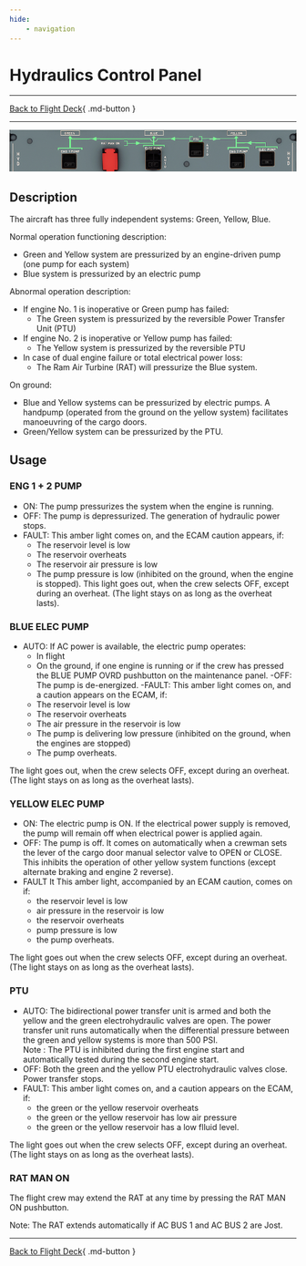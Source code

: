 ```yaml
---
hide:
    - navigation
---
```


# Hydraulics Control Panel

---

[Back to Flight Deck](../flight-deck.md){ .md-button }

---

![Hydraulic Control Panel](../../../assets/a32nx-briefing/overhead-panel/Hydraulic-Panel.png "Hydraulic Control Panel")

## Description

The aircraft has three fully independent systems: Green, Yellow, Blue.

Normal operation functioning description:

- Green and Yellow system are pressurized by an engine-driven pump (one pump for each system)
- Blue system is pressurized by an electric pump

Abnormal operation description:

- If engine No. 1 is inoperative or Green pump has failed:
    - The Green system is pressurized by the reversible Power Transfer Unit (PTU)
- If engine No. 2 is inoperative or Yellow pump has failed:
    - The Yellow system is pressurized by the reversible PTU
- In case of dual engine failure or total electrical power loss:
    - The Ram Air Turbine (RAT) will pressurize the Blue system.

On ground:

- Blue and Yellow systems can be pressurized by electric pumps. A handpump (operated from the ground on the yellow system) facilitates manoeuvring of the cargo doors.
- Green/Yellow system can be pressurized by the PTU.

## Usage

###  ENG 1 + 2 PUMP

- ON: The pump pressurizes the system when the engine is running.
- OFF: The pump is depressurized. The generation of hydraulic power stops.
- FAULT: This amber light comes on, and the ECAM caution appears, if:
    - The reservoir level is low
    - The reservoir overheats
    - The reservoir air pressure is low
    - The pump pressure is low (inhibited on the ground, when the engine is stopped). This light goes out, when the crew selects OFF, except during an overheat. (The light stays on as long as the overheat lasts).

### BLUE ELEC PUMP

- AUTO: If AC power is available, the electric pump operates:
    - In flight
    - On the ground, if one engine is running or if the crew has pressed the BLUE PUMP OVRD pushbutton on the maintenance panel.
-OFF: The pump is de-energized.
-FAULT: This amber light comes on, and a caution appears on the ECAM, if:
    - The reservoir level is low
    - The reservoir overheats
    - The air pressure in the reservoir is low
    - The pump is delivering low pressure (inhibited on the ground, when the engines are stopped)
    - The pump overheats.

The light goes out, when the crew selects OFF, except during an overheat. (The light stays on as long as the overheat lasts).

### YELLOW ELEC PUMP

- ON: The electric pump is ON. If the electrical power supply is removed, the pump will remain off when electrical power is applied again.
- OFF: The pump is off. It comes on automatically when a crewman sets the lever of the cargo door manual selector valve to OPEN or CLOSE. This inhibits the operation of other yellow system functions (except alternate braking and engine 2 reverse).
- FAULT It This amber light, accompanied by an ECAM caution, comes on if:
    - the reservoir level is low
    - air pressure in the reservoir is low
    - the reservoir overheats
    - pump pressure is low
    - the pump overheats.

The light goes out when the crew selects OFF, except during an overheat. (The light stays on as long as the overheat lasts).

### PTU

- AUTO: The bidirectional power transfer unit is armed and both the yellow and the green electrohydraulic valves are open. The power transfer unit runs automatically when the differential pressure between the green and yellow systems is more than 500 PSI.<br/>
    Note : The PTU is inhibited during the first engine start and automatically tested during the second engine start.
- OFF: Both the green and the yellow PTU electrohydraulic valves close. Power transfer stops.
- FAULT: This amber light comes on, and a caution appears on the ECAM, if:
    - the green or the yellow reservoir overheats
    - the green or the yellow reservoir has low air pressure
    - the green or the yellow reservoir has a low flluid level.

The light goes out when the crew selects OFF, except during an overheat. (The light stays on as long as the overheat lasts).

### RAT MAN ON

The flight crew may extend the RAT at any time by pressing the RAT MAN ON
pushbutton.

Note: The RAT extends automatically if AC BUS 1 and AC BUS 2 are Jost.


---

[Back to Flight Deck](../flight-deck.md){ .md-button }

